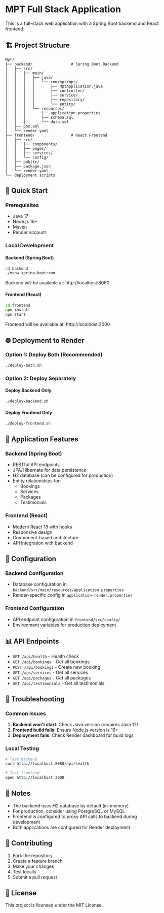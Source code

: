 # MPT Full Stack Application

This is a full-stack web application with a Spring Boot backend and React frontend.

## 🏗️ Project Structure

```
MpT/
├── backend/                 # Spring Boot Backend
│   ├── src/
│   │   ├── main/
│   │   │   ├── java/
│   │   │   │   └── com/mpt/mpt/
│   │   │   │       ├── MptApplication.java
│   │   │   │       ├── controller/
│   │   │   │       ├── service/
│   │   │   │       ├── repository/
│   │   │   │       └── entity/
│   │   │   └── resources/
│   │   │       ├── application.properties
│   │   │       ├── schema.sql
│   │   │       └── data.sql
│   ├── pom.xml
│   └── render.yaml
├── frontend/                # React Frontend
│   ├── src/
│   │   ├── components/
│   │   ├── pages/
│   │   ├── services/
│   │   └── config/
│   ├── public/
│   ├── package.json
│   └── render.yaml
└── deployment scripts
```

## 🚀 Quick Start

### Prerequisites
- Java 17
- Node.js 16+
- Maven
- Render account

### Local Development

#### Backend (Spring Boot)
```bash
cd backend
./mvnw spring-boot:run
```
Backend will be available at: http://localhost:8080

#### Frontend (React)
```bash
cd frontend
npm install
npm start
```
Frontend will be available at: http://localhost:3000

## 🌐 Deployment to Render

### Option 1: Deploy Both (Recommended)
```bash
./deploy-both.sh
```

### Option 2: Deploy Separately

#### Deploy Backend Only
```bash
./deploy-backend.sh
```

#### Deploy Frontend Only
```bash
./deploy-frontend.sh
```

## 📱 Application Features

### Backend (Spring Boot)
- RESTful API endpoints
- JPA/Hibernate for data persistence
- H2 database (can be configured for production)
- Entity relationships for:
  - Bookings
  - Services
  - Packages
  - Testimonials

### Frontend (React)
- Modern React 18 with hooks
- Responsive design
- Component-based architecture
- API integration with backend

## 🔧 Configuration

### Backend Configuration
- Database configuration in `backend/src/main/resources/application.properties`
- Render-specific config in `application-render.properties`

### Frontend Configuration
- API endpoint configuration in `frontend/src/config/`
- Environment variables for production deployment

## 📊 API Endpoints

- `GET /api/health` - Health check
- `GET /api/bookings` - Get all bookings
- `POST /api/bookings` - Create new booking
- `GET /api/services` - Get all services
- `GET /api/packages` - Get all packages
- `GET /api/testimonials` - Get all testimonials

## 🚨 Troubleshooting

### Common Issues

1. **Backend won't start**: Check Java version (requires Java 17)
2. **Frontend build fails**: Ensure Node.js version is 16+
3. **Deployment fails**: Check Render dashboard for build logs

### Local Testing
```bash
# Test backend
curl http://localhost:8080/api/health

# Test frontend
open http://localhost:3000
```

## 📝 Notes

- The backend uses H2 database by default (in-memory)
- For production, consider using PostgreSQL or MySQL
- Frontend is configured to proxy API calls to backend during development
- Both applications are configured for Render deployment

## 🤝 Contributing

1. Fork the repository
2. Create a feature branch
3. Make your changes
4. Test locally
5. Submit a pull request

## 📄 License

This project is licensed under the MIT License.

